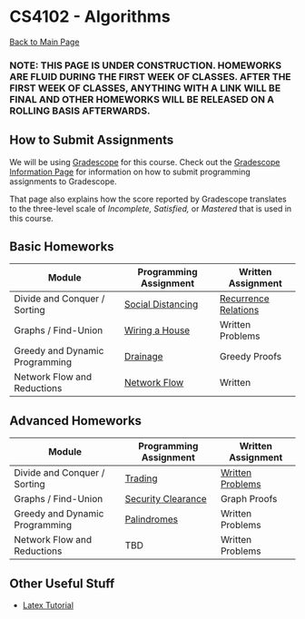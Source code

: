 CS4102 - Algorithms
===============================

[Back to Main Page](../readme.html)

### NOTE: THIS PAGE IS UNDER CONSTRUCTION. HOMEWORKS ARE FLUID DURING THE FIRST WEEK OF CLASSES. AFTER THE FIRST WEEK OF CLASSES, ANYTHING WITH A LINK WILL BE FINAL AND OTHER HOMEWORKS WILL BE RELEASED ON A ROLLING BASIS AFTERWARDS.

<a name="introduction"></a>How to Submit Assignments
--------------------------------------- 

We will be using [Gradescope](https://gradescope.com) for this course. Check out the [Gradescope Information Page](./gradescope.html) for information on how to submit programming assignments to Gradescope.

That page also explains how the score reported by Gradescope translates to the three-level scale of *Incomplete, Satisfied,* or *Mastered* that is used in this course.

<a name="introduction"></a>Basic Homeworks
--------------------------------------- 

| Module | Programming Assignment | Written Assignment |
|--------------------|------------------------|------------------------|
| Divide and Conquer / Sorting | <a href="./divideconq-advanced/distancing.pdf">Social Distancing</a> | <a href="./divideconq-basic/recurrenceRelations.pdf">Recurrence Relations</a> |
| Graphs / Find-Union | <a href="./find-union/prims.pdf">Wiring a House</a> | Written Problems |
| Greedy and Dynamic Programming | <a href="./dynamic-basic/drainage.pdf">Drainage</a> | Greedy Proofs |
| Network Flow and Reductions | <a href="./graphs-advanced/scheduling.pdf">Network Flow</a> | Written |

<a name="introduction"></a>Advanced Homeworks
--------------------------------------- 

| Module | Programming Assignment | Written Assignment |
|--------------------|------------------------|------------------------|
| Divide and Conquer / Sorting | <a href="./divideconq-advanced/trading.pdf">Trading</a> | <a href="./divideconq-advanced/divConProofs.pdf">Written Problems</a> |
| Graphs / Find-Union | <a href="./graphs-advanced/securityClearance.pdf">Security Clearance</a> | Graph Proofs |
| Greedy and Dynamic Programming | <a href="./dynamic-advanced/palindromes.pdf">Palindromes</a> | Written Problems |
| Network Flow and Reductions | TBD | Written Problems |



<a name="other"></a>Other Useful Stuff
---------------------------------------

- [Latex Tutorial](./latexTutorial.pdf) 

